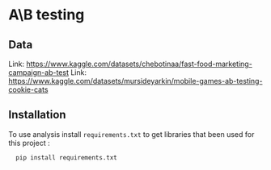 
# A\B testing
## Data
Link: https://www.kaggle.com/datasets/chebotinaa/fast-food-marketing-campaign-ab-test
Link: https://www.kaggle.com/datasets/mursideyarkin/mobile-games-ab-testing-cookie-cats
## Installation

To use analysis install `requirements.txt` to get libraries that been used for this project :

```bash
  pip install requirements.txt
```
